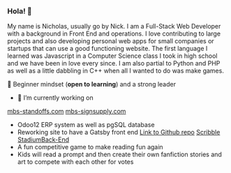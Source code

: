 ### Hola! 👋

<!--
**nicholastorr/nicholastorr** is a ✨ _special_ ✨ repository because its `README.md` (this file) appears on your GitHub profile.

Here are some ideas to get you started:

- 🔭 I’m currently working on ...
- 🌱 I’m currently learning ...
- 👯 I’m looking to collaborate on ...
- 🤔 I’m looking for help with ...
- 💬 Ask me about ...
- 📫 How to reach me: ...
- 😄 Pronouns: ...
- ⚡ Fun fact: ...
-->
My name is Nicholas, usually go by Nick. I am a Full-Stack Web Developer with a background in Front End and operations. I love contributing to large projects and also developing personal web apps for small companies or startups that can use a good functioning website. The first language I learned was Javascript in a Computer Science class I took in high school and we have been in love every since. I am also partial to Python and PHP as well as a little dabbling in C++ when all I wanted to do was make games.

:apple: Beginner mindset (**open to learning**) and a strong leader

- 🔭 I’m currently working on 

[mbs-standoffs.com](mbs-standoffs.com) [mbs-signsupply.com](mbs-signsupply.com)
 - Odoo12 ERP system as well as pgSQL database
 - Reworking site to have a Gatsby front end [Link to Github repo](https://github.com/nicholastorr/gatsby-drupal-7)
[Scribble Stadium](https://github.com/BloomTech-Labs/scribble-stadium-fe)[Back-End](https://github.com/BloomTech-Labs/scribble-stadium-be)
- A fun competitive game to make reading fun again
- Kids will read a prompt and then create their own fanfiction stories and art to compete with each other for votes


